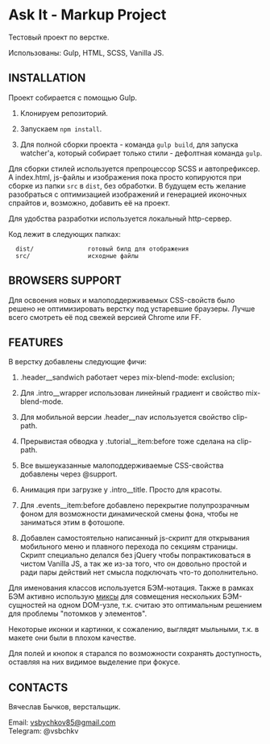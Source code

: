 Ask It - Markup Project
=============================

Тестовый проект по верстке.

Использованы: Gulp, HTML, SCSS, Vanilla JS.


INSTALLATION
------------

Проект собирается с помощью Gulp.

1. Клонируем репозиторий.

1. Запускаем `npm install`.

2. Для полной сборки проекта - команда `gulp build`, для запуска watcher'а, который собирает только стили - дефолтная команда `gulp`.

Для сборки стилей используется препроцессор SCSS и автопрефиксер. А index.html, js-файлы и изображения пока просто копируются при сборке из папки `src` в `dist`, без обработки. В будущем есть желание разобраться с оптимизацией изображений и генерацией иконочных спрайтов и, возможно, добавить её на проект. 

Для удобства разработки используется локальный http-сервер.

Код лежит в следующих папках:

      dist/               готовый билд для отображения
      src/                исходные файлы

BROWSERS SUPPORT
------------

Для освоения новых и малоподдерживаемых CSS-свойств было решено не оптимизировать верстку под устаревшие браузеры. Лучше всего смотреть её под свежей версией Chrome или FF.

FEATURES
------------

В верстку добавлены следующие фичи:

1. .header__sandwich работает через mix-blend-mode: exclusion;

2. Для .intro__wrapper использован линейный градиент и свойство mix-blend-mode.

3. Для мобильной версии .header__nav используется свойство clip-path.

4. Прерывистая обводка у .tutorial__item:before тоже сделана на clip-path.

5. Все вышеуказанные малоподдерживаемые CSS-свойства добавлены через @support.

6. Анимация при загрузке у .intro__title. Просто для красоты.

7. Для .events__item:before добавлено перекрытие полупрозрачным фоном для возможности динамической смены фона, чтобы не заниматься этим в фотошопе.

8. Добавлен самостоятельно написанный js-скрипт для открывания мобильного меню и плавного перехода по секциям страницы. Скрипт специально делался без jQuery чтобы попрактиковаться в чистом Vanilla JS, а так же из-за  того, что он довольно простой и ради пары действий нет смысла подключать что-то дополнительно.

Для именования классов используется БЭМ-нотация. Также в рамках БЭМ активно использую [миксы](https://ru.bem.info/methodology/key-concepts/#%D0%BC%D0%B8%D0%BA%D1%81) для совмещения нескольких БЭМ-сущностей на одном DOM-узле, т.к. считаю это оптимальным решением для проблемы "потомков у элементов".

Некоторые иконки и картинки, к сожалению, выглядят мыльными, т.к. в макете они были в плохом качестве.

Для полей и кнопок я старался по возможности сохранять доступность, оставляя на них видимое выделение при фокусе.

CONTACTS
-----------

Вячеслав Бычков, верстальщик.

Email: [vsbychkov85@gmail.com](vsbychkov85@gmail.com)  
Telegram: @vsbchkv